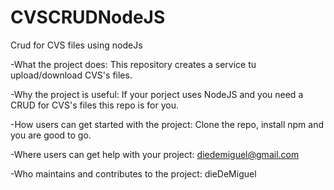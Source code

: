 # CVSCRUDNodeJS
Crud for CVS files using nodeJs

-What the project does:
This repository creates a service tu upload/download CVS's files.

-Why the project is useful:
If your porject uses NodeJS and you need a CRUD for CVS's files this repo is for you.

-How users can get started with the project:
Clone the repo, install npm and you are good to go.

-Where users can get help with your project:
diedemiguel@gmail.com

-Who maintains and contributes to the project:
dieDeMiguel 
